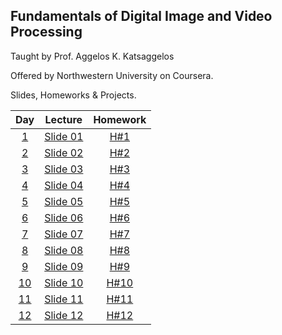 ## Fundamentals of Digital Image and Video Processing

Taught by Prof. Aggelos K. Katsaggelos

Offered by Northwestern University on Coursera.

Slides, Homeworks & Projects.

Day | Lecture | Homework
:-: | --- | :-: 
[1](https://github.com/PatimaDA/FDIVP/tree/master/Day%2001) | [Slide 01](https://github.com/PatimaDA/FDIVP/blob/master/Day%2001/Slide%2001.pdf) | [H#1](https://github.com/PatimaDA/FDIVP/blob/master/Day%2001/Homework%2001.pdf) 
[2](https://github.com/PatimaDA/FDIVP/tree/master/Day%2002) | [Slide 02](https://github.com/PatimaDA/FDIVP/blob/master/Day%2001/Slide%2002.pdf) | [H#2](https://github.com/PatimaDA/FDIVP/blob/master/Day%2001/Homework%2002.pdf) 
[3](https://github.com/PatimaDA/FDIVP/tree/master/Day%2003) | [Slide 03](https://github.com/PatimaDA/FDIVP/blob/master/Day%2001/Slide%2003.pdf) | [H#3](https://github.com/PatimaDA/FDIVP/blob/master/Day%2001/Homework%2003.pdf) 
[4](https://github.com/PatimaDA/FDIVP/tree/master/Day%2004) | [Slide 04](https://github.com/PatimaDA/FDIVP/blob/master/Day%2001/Slide%2004.pdf) | [H#4](https://github.com/PatimaDA/FDIVP/blob/master/Day%2001/Homework%2004.pdf) 
[5](https://github.com/PatimaDA/FDIVP/tree/master/Day%2005) | [Slide 05](https://github.com/PatimaDA/FDIVP/blob/master/Day%2001/Slide%2005.pdf) | [H#5](https://github.com/PatimaDA/FDIVP/blob/master/Day%2001/Homework%2005.pdf) 
[6](https://github.com/PatimaDA/FDIVP/tree/master/Day%2006) | [Slide 06](https://github.com/PatimaDA/FDIVP/blob/master/Day%2001/Slide%2006.pdf) | [H#6](https://github.com/PatimaDA/FDIVP/blob/master/Day%2001/Homework%206.pdf) 
[7](https://github.com/PatimaDA/FDIVP/tree/master/Day%2007) | [Slide 07](https://github.com/PatimaDA/FDIVP/blob/master/Day%2001/Slide%2007.pdf) | [H#7](https://github.com/PatimaDA/FDIVP/blob/master/Day%2001/Homework%2007.pdf) 
[8](https://github.com/PatimaDA/FDIVP/tree/master/Day%2008) | [Slide 08](https://github.com/PatimaDA/FDIVP/blob/master/Day%2001/Slide%2008.pdf) | [H#8](https://github.com/PatimaDA/FDIVP/blob/master/Day%2001/Homework%2008.pdf) 
[9](https://github.com/PatimaDA/FDIVP/tree/master/Day%2009) | [Slide 09](https://github.com/PatimaDA/FDIVP/blob/master/Day%2001/Slide%2009.pdf) | [H#9](https://github.com/PatimaDA/FDIVP/blob/master/Day%2001/Homework%2009.pdf) 
[10](https://github.com/PatimaDA/FDIVP/tree/master/Day%2010) | [Slide 10](https://github.com/PatimaDA/FDIVP/blob/master/Day%2001/Slide%2010.pdf) | [H#10](https://github.com/PatimaDA/FDIVP/blob/master/Day%2001/Homework%2010.pdf) 
[11](https://github.com/PatimaDA/FDIVP/tree/master/Day%2011) | [Slide 11](https://github.com/PatimaDA/FDIVP/blob/master/Day%2001/Slide%2011.pdf) | [H#11](https://github.com/PatimaDA/FDIVP/blob/master/Day%2001/Homework%2011.pdf) 
[12](https://github.com/PatimaDA/FDIVP/tree/master/Day%2012) | [Slide 12](https://github.com/PatimaDA/FDIVP/blob/master/Day%2001/Slide%2012.pdf) | [H#12](https://github.com/PatimaDA/FDIVP/blob/master/Day%2001/Homework%2012.pdf) 
